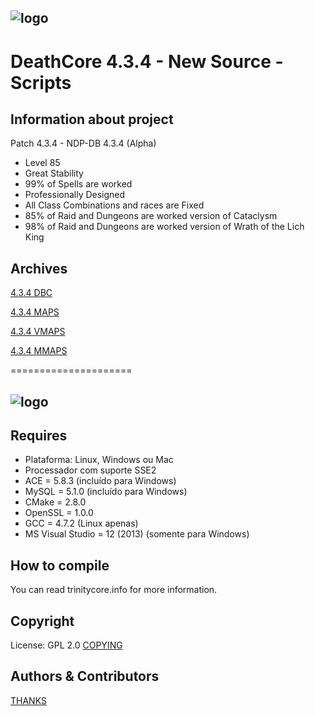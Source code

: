 ## ![logo](http://i.imgur.com/Uj5R6Ra.png)


# DeathCore 4.3.4 - New Source - Scripts 


## Information about project

Patch 4.3.4 - NDP-DB 4.3.4 (Alpha)

- Level 85
- Great Stability
- 99% of Spells are worked 
- Professionally Designed
- All Class Combinations and races are Fixed
- 85% of Raid and Dungeons are worked version of Cataclysm
- 98% of Raid and Dungeons are worked version of Wrath of the Lich King



## Archives

[4.3.4 DBC](https://mega.co.nz/#!ng0FxBJJ!Q62CZedaznny9bJBGZdp8bGr1Wcjf3xuDQguJRyOtdg)

[4.3.4 MAPS](https://mega.co.nz/#!P9MXRLTY!a_0pv1hY81b-rvgiOKpaV0mWCOpy1_94UedbGAd6S4k)

[4.3.4 VMAPS](https://mega.co.nz/#!CsllXIza!tzDbOJOFJ7S7HlpVbBftMYqzI-mYaY-2QwKKyqq7f8w)

[4.3.4 MMAPS](https://mega.co.nz/#!z1sChJRb!tps2PsfM7jVJ8Qfwd94BtLWF219DQWTrTz0jzG95kGc)


=====================

## ![logo](http://i.imgur.com/Ues1gtC.png)

## Requires

+ Plataforma: Linux, Windows ou Mac 
+ Processador com suporte SSE2 
+ ACE = 5.8.3 (incluído para Windows) 
+ MySQL = 5.1.0 (incluído para Windows) 
+ CMake = 2.8.0 
+ OpenSSL = 1.0.0 
+ GCC = 4.7.2 (Linux apenas) 
+ MS Visual Studio = 12 (2013) (somente para Windows)

## How to compile

You can read trinitycore.info for more information.

## Copyright

License: GPL 2.0
[COPYING](COPYING)


## Authors & Contributors

[THANKS](THANKS)